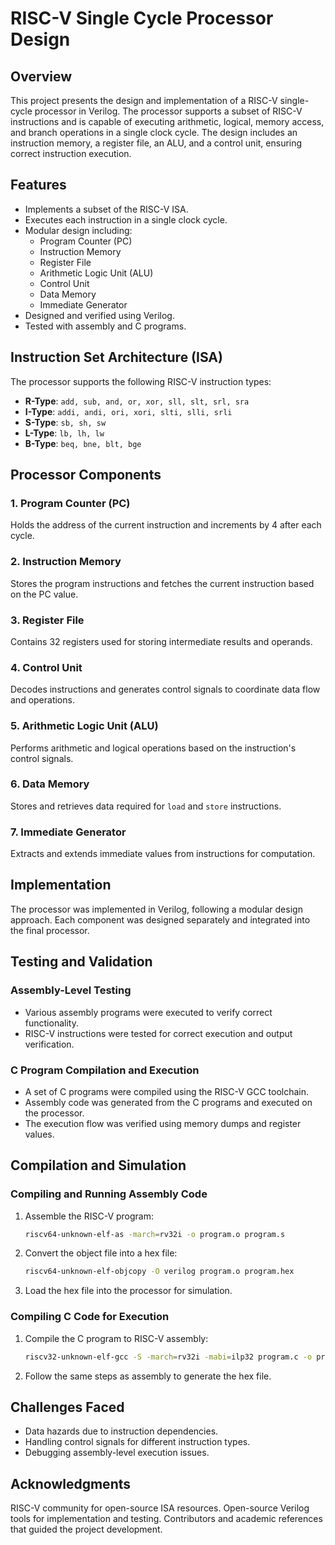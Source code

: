 
# RISC-V Single Cycle Processor Design

## Overview
This project presents the design and implementation of a RISC-V single-cycle processor in Verilog. The processor supports a subset of RISC-V instructions and is capable of executing arithmetic, logical, memory access, and branch operations in a single clock cycle. The design includes an instruction memory, a register file, an ALU, and a control unit, ensuring correct instruction execution.

## Features
- Implements a subset of the RISC-V ISA.
- Executes each instruction in a single clock cycle.
- Modular design including:
  - Program Counter (PC)
  - Instruction Memory
  - Register File
  - Arithmetic Logic Unit (ALU)
  - Control Unit
  - Data Memory
  - Immediate Generator
- Designed and verified using Verilog.
- Tested with assembly and C programs.

## Instruction Set Architecture (ISA)
The processor supports the following RISC-V instruction types:
- **R-Type**: `add, sub, and, or, xor, sll, slt, srl, sra`
- **I-Type**: `addi, andi, ori, xori, slti, slli, srli`
- **S-Type**: `sb, sh, sw`
- **L-Type**: `lb, lh, lw`
- **B-Type**: `beq, bne, blt, bge`

## Processor Components
### 1. **Program Counter (PC)**
Holds the address of the current instruction and increments by 4 after each cycle.

### 2. **Instruction Memory**
Stores the program instructions and fetches the current instruction based on the PC value.

### 3. **Register File**
Contains 32 registers used for storing intermediate results and operands.

### 4. **Control Unit**
Decodes instructions and generates control signals to coordinate data flow and operations.

### 5. **Arithmetic Logic Unit (ALU)**
Performs arithmetic and logical operations based on the instruction's control signals.

### 6. **Data Memory**
Stores and retrieves data required for `load` and `store` instructions.

### 7. **Immediate Generator**
Extracts and extends immediate values from instructions for computation.

## Implementation
The processor was implemented in Verilog, following a modular design approach. Each component was designed separately and integrated into the final processor.

## Testing and Validation
### **Assembly-Level Testing**
- Various assembly programs were executed to verify correct functionality.
- RISC-V instructions were tested for correct execution and output verification.

### **C Program Compilation and Execution**
- A set of C programs were compiled using the RISC-V GCC toolchain.
- Assembly code was generated from the C programs and executed on the processor.
- The execution flow was verified using memory dumps and register values.

## Compilation and Simulation
### **Compiling and Running Assembly Code**
1. Assemble the RISC-V program:
   ```sh
   riscv64-unknown-elf-as -march=rv32i -o program.o program.s
   ```
2. Convert the object file into a hex file:
   ```sh
   riscv64-unknown-elf-objcopy -O verilog program.o program.hex
   ```
3. Load the hex file into the processor for simulation.

### **Compiling C Code for Execution**
1. Compile the C program to RISC-V assembly:
   ```sh
   riscv32-unknown-elf-gcc -S -march=rv32i -mabi=ilp32 program.c -o program.s
   ```
2. Follow the same steps as assembly to generate the hex file.

## Challenges Faced
- Data hazards due to instruction dependencies.
- Handling control signals for different instruction types.
- Debugging assembly-level execution issues.

## Acknowledgments

RISC-V community for open-source ISA resources.
Open-source Verilog tools for implementation and testing.
Contributors and academic references that guided the project development.
